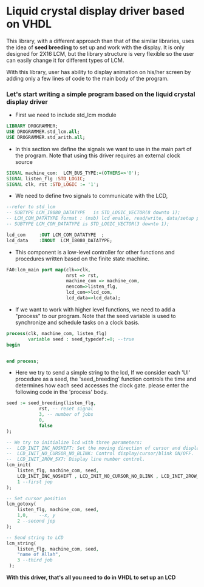 # Liquid crystal display driver based on VHDL

This library, with a different approach than that of the similar libraries, uses the idea
of **seed breeding** to set up and work with the display. It is only designed for 2X16 LCM, but the library structure is very flexible so the user
can easily change it for different types of LCM.

With this library, user has ability to display animation on his/her screen by adding only
a few lines of code to the main body of the program.

### Let's start writing a simple program based on the liquid crystal display driver

- First we need to include std_lcm module
```vhdl
LIBRARY DROGRAMMER;
USE DROGRAMMER.std_lcm.all;
USE DROGRAMMER.std_arith.all;
```

- In this section we define the signals we want to use in the main part of the program. Note that using this driver requires an external clock source
```vhdl
SIGNAL machine_com:  LCM_BUS_TYPE:=(OTHERS=>'0');
SIGNAL listen_flg :STD_LOGIC;
SIGNAL clk, rst :STD_LOGIC := '1';
```

- We need to define two signals to communicate with the LCD, 
```vhdl
--refer to std_lcm
-- SUBTYPE LCM_I8080_DATATYPE	is STD_LOGIC_VECTOR(8 downto 1);
-- LCM_COM_DATATYPE format : (msb) lcd enable, read/write, data/setup pin
-- SUBTYPE LCM_COM_DATATYPE	is STD_LOGIC_VECTOR(3 downto 1);

lcd_com    	:OUT LCM_COM_DATATYPE  ;        
lcd_data   	:INOUT  LCM_I8080_DATATYPE;
 ```
 
- This component is a low-level controller for other functions and procedures written based on the finite state machine. 
```vhdl
FA0:lcm_main port map(clk=>clk, 
                      nrst => rst,
                      machine_com => machine_com,
                      nencom=>listen_flg,
                      lcd_com=>lcd_com,
                      lcd_data=>lcd_data);
```

- If we want to work with higher level functions, we need to add a "process" to our program. Note that the seed variable is used to synchronize and schedule tasks on a clock basis.
```vhdl
process(clk, machine_com, listen_flg)
		variable seed : seed_typedef:=0; --true
begin


end process;
```

- Here we try to send a simple string to the lcd, If we consider each 'UI' procedure as a seed, the 'seed_breeding' function controls the time and determines how each seed accesses the clock gate. please enter the following code in the 'process' body.
```vhdl
seed := seed_breeding(listen_flg,
			rst, -- reset signal 
			3, -- number of jobs
			0, 
			false
);

-- We try to initialize lcd with three parameters: 
--	LCD_INIT_INC_NOSHIFT: Set the moving direction of cursor and display. See page 11 of the attached datasheet.	
--	LCD_INIT_NO_CURSOR_NO_BLINK: Control display/cursor/blink ON/OFF.
--	LCD_INIT_2ROW_5X7: Display line number control.
lcm_init(
	listen_flg, machine_com, seed,
	LCD_INIT_INC_NOSHIFT , LCD_INIT_NO_CURSOR_NO_BLINK , LCD_INIT_2ROW_5X7,
	1 --first jop
);

-- Set cursor position
lcm_gotoxy(
	listen_flg, machine_com, seed,
	1,0,	--x, y
	2 --second jop
);

-- Send string to LCD
lcm_string(
	listen_flg, machine_com, seed,
	"name of Allah",
	3 --third job
 );
```
**With this driver, that's all you need to do in VHDL to set up an LCD**


